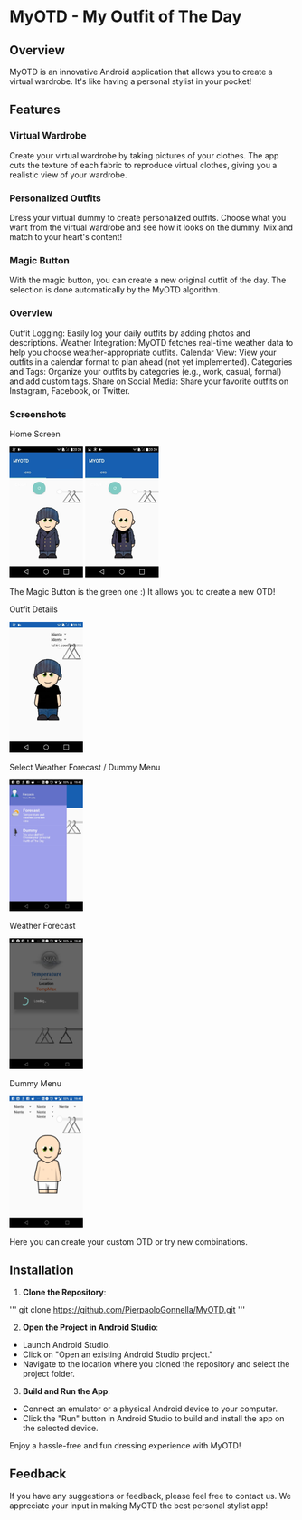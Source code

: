 # MyOTD - My Outfit of The Day

## Overview

MyOTD is an innovative Android application that allows you to create a virtual wardrobe. It's like having a personal stylist in your pocket!

## Features

### Virtual Wardrobe

Create your virtual wardrobe by taking pictures of your clothes. The app cuts the texture of each fabric to reproduce virtual clothes, giving you a realistic view of your wardrobe.

### Personalized Outfits

Dress your virtual dummy to create personalized outfits. Choose what you want from the virtual wardrobe and see how it looks on the dummy. Mix and match to your heart's content!

### Magic Button

With the magic button, you can create a new original outfit of the day. The selection is done automatically by the MyOTD algorithm.

### Overview
Outfit Logging: Easily log your daily outfits by adding photos and descriptions.
Weather Integration: MyOTD fetches real-time weather data to help you choose weather-appropriate outfits.
Calendar View: View your outfits in a calendar format to plan ahead (not yet implemented).
Categories and Tags: Organize your outfits by categories (e.g., work, casual, formal) and add custom tags.
Share on Social Media: Share your favorite outfits on Instagram, Facebook, or Twitter.

### Screenshots
Home Screen

<img src="MyOTD (2).jpeg" alt="Prototype of Connected Can" width="130">
<img src="MyOTD (3).jpeg" alt="Prototype of Connected Can" width="130">

The Magic Button is the green one :)
It allows you to create a new OTD!

Outfit Details

<img src="MyOTD (4).jpeg" alt="Prototype of Connected Can" width="130">

Select Weather Forecast / Dummy Menu

<img src="MyOTD (7).jpeg" alt="Prototype of Connected Can" width="130">

Weather Forecast

<img src="MyOTD (10).jpeg" alt="Prototype of Connected Can" width="130">

Dummy Menu

<img src="MyOTD (11).jpeg" alt="Prototype of Connected Can" width="130">

Here you can create your custom OTD or try new combinations.

## Installation

1. **Clone the Repository**:

'''
git clone https://github.com/PierpaoloGonnella/MyOTD.git
'''


2. **Open the Project in Android Studio**:
- Launch Android Studio.
- Click on "Open an existing Android Studio project."
- Navigate to the location where you cloned the repository and select the project folder.

3. **Build and Run the App**:
- Connect an emulator or a physical Android device to your computer.
- Click the "Run" button in Android Studio to build and install the app on the selected device.

Enjoy a hassle-free and fun dressing experience with MyOTD!

## Feedback

If you have any suggestions or feedback, please feel free to contact us. We appreciate your input in making MyOTD the best personal stylist app!

